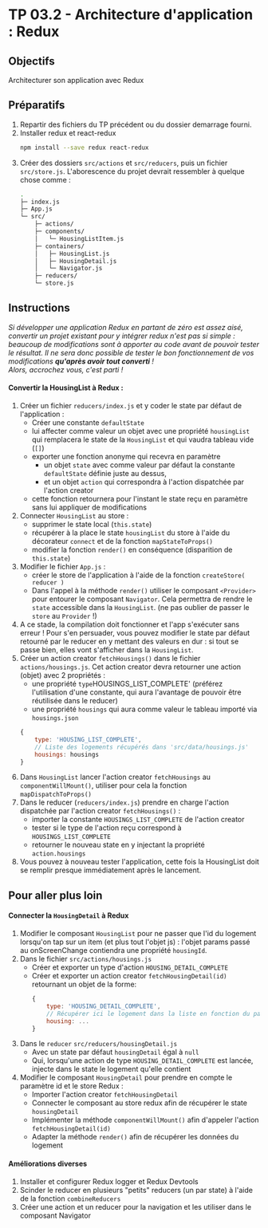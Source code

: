 # TP 03.2 - Architecture d'application : Redux

## Objectifs

Architecturer son application avec Redux

## Préparatifs
1. Repartir des fichiers du TP précédent ou du dossier demarrage fourni.
1. Installer redux et react-redux
    ```bash
    npm install --save redux react-redux
    ```
1. Créer des dossiers `src/actions` et `src/reducers`, puis un fichier `src/store.js`. L'aborescence du projet devrait ressembler à quelque chose comme :
	```bash
	.
	├─ index.js
	├─ App.js
	└─ src/
		├─ actions/
		├─ components/
		│   └─ HousingListItem.js
		├─ containers/
		│   ├─ HousingList.js
		│   ├─ HousingDetail.js
		│   └─ Navigator.js
		├─ reducers/
		└─ store.js
	```


## Instructions
*Si développer une application Redux en partant de zéro est assez aisé, convertir un projet existant pour y intégrer redux n'est pas si simple : beaucoup de modifications sont à apporter au code avant de pouvoir tester le résultat. Il ne sera donc possible de tester le bon fonctionnement de vos modifications **qu'après avoir tout converti** ! <br>Alors, accrochez vous, c'est parti !*

#### Convertir la HousingList à Redux :

1. Créer un fichier `reducers/index.js` et y coder le state par défaut de l'application :
	+ Créer une constante `defaultState`
	+ lui affecter comme valeur un objet avec une propriété `housingList` qui remplacera le state de la `HousingList` et qui vaudra tableau vide (`[]`)
	+ exporter une fonction anonyme qui recevra en paramètre
		* un objet `state` avec comme valeur par défaut la constante `defaultState` définie juste au dessus,
		* et un objet `action` qui correspondra à l'action dispatchée par l'action creator
	+ cette fonction retournera pour l'instant le state reçu en paramètre sans lui appliquer de modifications
1. Connecter `HousingList` au store :
	+ supprimer le state local (`this.state`)
	+ récupérer à la place le state `housingList` du store à l'aide du décorateur `connect` et de la fonction `mapStateToProps()`
	+ modifier la fonction `render()` en conséquence (disparition de `this.state`)
1. Modifier le fichier `App.js` :
	+ créer le store de l'application à l'aide de la fonction `createStore( reducer )`
	+ Dans l'appel à la méthode `render()` utiliser le composant `<Provider>` pour entourer le composant `Navigator`. Cela permettra de rendre le `state` accessible dans la `HousingList`. (ne pas oublier de passer le `store` au `Provider` !)
1. A ce stade, la compilation doit fonctionner et l'app s'exécuter sans erreur ! Pour s'en persuader, vous pouvez modifier le state par défaut retourné par le reducer en y mettant des valeurs en dur : si tout se passe bien, elles vont s'afficher dans la `HousingList`.
1. Créer un action creator `fetchHousings()` dans le fichier `actions/housings.js`. Cet action creator devra retourner une action (objet) avec 2 propriétés :
	+ une propriété `type`HOUSINGS_LIST_COMPLETE' (préférez l'utilisation d'une constante, qui aura l'avantage de pouvoir être réutilisée dans le reducer)
	+ une propriété `housings` qui aura comme valeur le tableau importé via `housings.json`
	```js
	{
		type: 'HOUSING_LIST_COMPLETE',
		// Liste des logements récupérés dans 'src/data/housings.js'
		housings: housings
	}
	```
1. Dans `HousingList` lancer l'action creator `fetchHousings` au `componentWillMount()`, utiliser pour cela la fonction `mapDispatchToProps()`
1. Dans le reducer (`reducers/index.js`) prendre en charge l'action dispatchée par l'action creator `fetchHousings()` :
	+ importer la constante `HOUSINGS_LIST_COMPLETE` de l'action creator
	+ tester si le type de l'action reçu correspond à `HOUSINGS_LIST_COMPLETE`
	+ retourner le nouveau state en y injectant la propriété `action.housings`
1. Vous pouvez à nouveau tester l'application, cette fois la HousingList doit se remplir presque immédiatement après le lancement.


## Pour aller plus loin

#### Connecter la `HousingDetail` à Redux

1. Modifier le composant `HousingList` pour ne passer que l'id du logement lorsqu'on tap sur un item (et plus tout l'objet js) : l'objet params passé au onScreenChange contiendra une propriété `housingId`.
1. Dans le fichier `src/actions/housings.js`
    + Créer et exporter un type d'action `HOUSING_DETAIL_COMPLETE`
    + Créer et exporter un action creator `fetchHousingDetail(id)` retournant un objet de la forme:
        ```js
        {
            type: 'HOUSING_DETAIL_COMPLETE',
            // Récupérer ici le logement dans la liste en fonction du paramètre "id"
            housing: ...
        }
        ```
1. Dans le `reducer` `src/reducers/housingDetail.js`
    + Avec un state par défaut `housingDetail` égal à `null`
    + Qui, lorsqu'une action de type `HOUSING_DETAIL_COMPLETE` est lancée, injecte dans le state le logement qu'elle contient
1. Modifier le composant `HousingDetail` pour prendre en compte le paramètre id et le store Redux :
	+ Importer l'action creator `fetchHousingDetail`
	+ Connecter le composant au store redux afin de récupérer le state `housingDetail`
	+ Implémenter la méthode `componentWillMount()` afin d'appeler l'action `fetchHousingDetail(id)`
	+ Adapter la méthode `render()` afin de récupérer les données du logement

#### Améliorations diverses

1. Installer et configurer Redux logger et Redux Devtools
1. Scinder le reducer en plusieurs "petits" reducers (un par state) à l'aide de la fonction `combineReducers`
1. Créer une action et un reducer pour la navigation et les utiliser dans le composant Navigator

